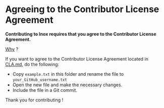 # Agreeing to the Contributor License Agreement

**Contributing to Inox requires that you agree to the Contributor License Agreement.**

[Why](../../QUESTIONS.md) ?

If you want to agree to the Contributor License Agreement located in [CLA.md](./CLA.md), do the following:
- Copy `example.txt` in this folder and rename the file to `your_GitHub_username.txt`
- Open the new file and make the necessary changes.
- Include the file in a Git commit.

Thank you for contributing !